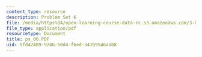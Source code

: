 ```yaml
---
content_type: resource
description: Problem Set 6
file: /media/https%3A/open-learning-course-data-rc.s3.amazonaws.com/3-00-thermodynamics-of-materials-fall-2002/5fd42489924650d4f6ed341b9546aab8_ps_06.PDF
file_type: application/pdf
resourcetype: Document
title: ps_06.PDF
uid: 5fd42489-9246-50d4-f6ed-341b9546aab8
---
```

